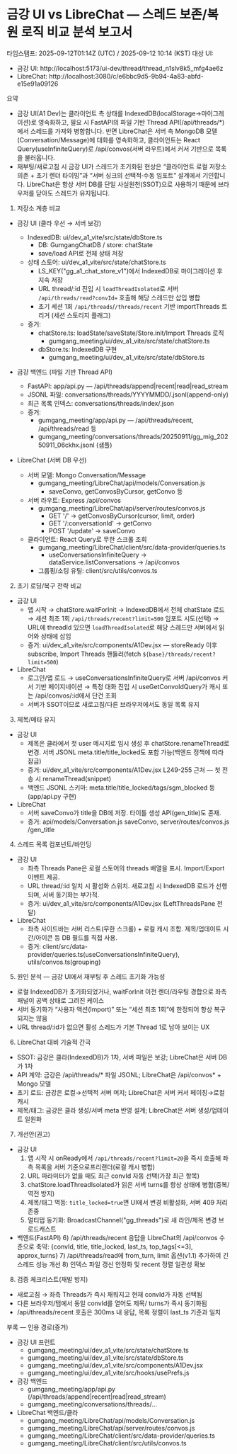 # 금강 UI vs LibreChat — 스레드 보존/복원 로직 비교 분석 보고서

타임스탬프: 2025-09-12T01:14Z (UTC) / 2025-09-12 10:14 (KST)
대상 UI: 
- 금강 UI: http://localhost:5173/ui-dev/thread/thread_n1slv8k5_mfg4ae6z
- LibreChat: http://localhost:3080/c/e6bbc9d5-9b94-4a83-abfd-e15e91a09126

요약
- 금강 UI(A1 Dev)는 클라이언트 측 상태를 IndexedDB(localStorage→마이그레이션)로 영속화하고, 필요 시 FastAPI의 파일 기반 Thread API(/api/threads/*)에서 스레드를 가져와 병합합니다. 반면 LibreChat은 서버 측 MongoDB 모델(Conversation/Message)에 대화를 영속화하고, 클라이언트는 React Query(useInfiniteQuery)로 /api/convos(서버 라우트)에서 커서 기반으로 목록을 불러옵니다.
- 재부팅/새로고침 시 금강 UI가 스레드가 초기화된 현상은 “클라이언트 로컬 저장소 의존 + 초기 렌더 타이밍”과 “서버 싱크의 선택적·수동 임포트” 설계에서 기인합니다. LibreChat은 항상 서버 DB를 단일 사실원천(SSOT)으로 사용하기 때문에 브라우저를 닫아도 스레드가 유지됩니다.

1) 저장소 계층 비교
- 금강 UI (클라 우선 → 서버 보강)
  - IndexedDB: ui/dev_a1_vite/src/state/dbStore.ts
    - DB: GumgangChatDB / store: chatState
    - save/load API로 전체 상태 저장
  - 상태 스토어: ui/dev_a1_vite/src/state/chatStore.ts
    - LS_KEY("gg_a1_chat_store_v1")에서 IndexedDB로 마이그레이션 후 지속 저장
    - URL thread/:id 진입 시 `loadThreadIsolated`로 서버 `/api/threads/read?convId=` 호출해 해당 스레드만 삽입 병합
    - 초기 세션 1회 `/api/threads`/`/threads/recent` 기반 importThreads 트리거 (세션 스토리지 플래그)
  - 증거:
    - chatStore.ts: loadState/saveState/Store.init/Import Threads 로직
      - gumgang_meeting/ui/dev_a1_vite/src/state/chatStore.ts
    - dbStore.ts: IndexedDB 구현
      - gumgang_meeting/ui/dev_a1_vite/src/state/dbStore.ts

- 금강 백엔드 (파일 기반 Thread API)
  - FastAPI: app/api.py — /api/threads/append|recent|read|read_stream
  - JSONL 파일: conversations/threads/YYYYMMDD/<convId>.jsonl(append-only)
  - 최근 목록 인덱스: conversations/threads/index/<convId>.json
  - 증거:
    - gumgang_meeting/app/api.py — /api/threads/recent, /api/threads/read 등
    - gumgang_meeting/conversations/threads/20250911/gg_mig_20250911_06ckhx.jsonl (샘플)

- LibreChat (서버 DB 우선)
  - 서버 모델: Mongo Conversation/Message
    - gumgang_meeting/LibreChat/api/models/Conversation.js
      - saveConvo, getConvosByCursor, getConvo 등
  - 서버 라우트: Express /api/convos
    - gumgang_meeting/LibreChat/api/server/routes/convos.js
      - GET '/' → getConvosByCursor(cursor, limit, order)
      - GET '/:conversationId' → getConvo
      - POST '/update' → saveConvo
  - 클라이언트: React Query로 무한 스크롤 조회
    - gumgang_meeting/LibreChat/client/src/data-provider/queries.ts
      - useConversationsInfiniteQuery → dataService.listConversations → /api/convos
    - 그룹핑/소팅 유틸: client/src/utils/convos.ts

2) 초기 로딩/복구 전략 비교
- 금강 UI
  - 앱 시작 → chatStore.waitForInit → IndexedDB에서 전체 chatState 로드 → 세션 최초 1회 `/api/threads/recent?limit=500` 임포트 시도(선택) → URL에 threadId 있으면 `loadThreadIsolated`로 해당 스레드만 서버에서 읽어와 상태에 삽입
  - 증거: ui/dev_a1_vite/src/components/A1Dev.jsx — storeReady 이후 subscribe, Import Threads 핸들러(fetch `${base}/threads/recent?limit=500`)
- LibreChat
  - 로그인/앱 로드 → useConversationsInfiniteQuery로 서버 /api/convos 커서 기반 페이지네이션 → 특정 대화 진입 시 useGetConvoIdQuery가 캐시 또는 /api/convos/:id에서 단건 조회
  - 서버가 SSOT이므로 새로고침/다른 브라우저에서도 동일 목록 유지

3) 제목/메타 유지
- 금강 UI
  - 제목은 클라에서 첫 user 메시지로 임시 생성 후 chatStore.renameThread로 변경. 서버 JSONL meta.title/title_locked도 포함 가능(백엔드 정책에 따라 잠금)
  - 증거: ui/dev_a1_vite/src/components/A1Dev.jsx L249-255 근처 — 첫 전송 시 renameThread(snippet)
  - 백엔드 JSONL 스키마: meta.title/title_locked/tags/sgm_blocked 등 (app/api.py 구현)
- LibreChat
  - 서버 saveConvo가 title을 DB에 저장. 타이틀 생성 API(gen_title)도 존재.
  - 증거: api/models/Conversation.js saveConvo, server/routes/convos.js /gen_title

4) 스레드 목록 컴포넌트/바인딩
- 금강 UI
  - 좌측 Threads Pane은 로컬 스토어의 threads 배열을 표시. Import/Export 이벤트 제공.
  - URL thread/:id 일치 시 활성화 스위치. 새로고침 시 IndexedDB 로드가 선행되며, 서버 동기화는 부가적.
  - 증거: ui/dev_a1_vite/src/components/A1Dev.jsx (LeftThreadsPane 전달)
- LibreChat
  - 좌측 사이드바는 서버 리스트(무한 스크롤) + 로컬 캐시 조합. 제목/업데이트 시간/아이콘 등 DB 필드를 직접 사용.
  - 증거: client/src/data-provider/queries.ts(useConversationsInfiniteQuery), utils/convos.ts(grouping)

5) 원인 분석 — 금강 UI에서 재부팅 후 스레드 초기화 가능성
- 로컬 IndexedDB가 초기화되었거나, waitForInit 이전 렌더/라우팅 경합으로 좌측 패널이 공백 상태로 그려진 케이스
- 서버 동기화가 “사용자 액션(Import)” 또는 “세션 최초 1회”에 한정되어 항상 복구되지는 않음
- URL thread/:id가 없으면 활성 스레드가 기본 Thread 1로 남아 보이는 UX

6) LibreChat 대비 기술적 간극
- SSOT: 금강은 클라(IndexedDB)가 1차, 서버 파일은 보강; LibreChat은 서버 DB가 1차
- API 계약: 금강은 /api/threads/* 파일 JSONL; LibreChat은 /api/convos* + Mongo 모델
- 초기 로드: 금강은 로컬→선택적 서버 머지; LibreChat은 서버 커서 페이징→로컬 캐시
- 제목/태그: 금강은 클라 생성/서버 meta 반영 설계; LibreChat은 서버 생성/업데이트 일원화

7) 개선안(권고)
- 금강 UI
  1) 앱 시작 시 onReady에서 `/api/threads/recent?limit=20`을 즉시 호출해 좌측 목록을 서버 기준으로프리랜더(로컬 캐시 병합)
  2) URL 파라미터가 없을 때도 최근 convId 자동 선택(가장 최근 항목)
  3) chatStore.loadThreadIsolated가 읽은 서버 turns를 항상 상태에 병합(중복/역전 방지)
  4) 제목/태그 멱등: `title_locked=true`면 UI에서 변경 비활성화, 서버 409 처리 존중
  5) 멀티탭 동기화: BroadcastChannel("gg_threads")로 새 라인/제목 변경 브로드캐스트
- 백엔드(FastAPI)
  6) /api/threads/recent 응답을 LibreChat의 /api/convos 수준으로 축약: {convId, title, title_locked, last_ts, top_tags[<=3], approx_turns}
  7) /api/threads/read에 from_turn, limit 옵션(v1.1) 추가하여 긴 스레드 성능 개선
  8) 인덱스 파일 갱신 안정화 및 recent 정렬 일관성 확보

8) 검증 체크리스트(재발 방지)
- 새로고침 → 좌측 Threads가 즉시 채워지고 현재 convId가 자동 선택됨
- 다른 브라우저/탭에서 동일 convId를 열어도 제목/ turns가 즉시 동기화됨
- /api/threads/recent 호출은 300ms 내 응답, 목록 정렬이 last_ts 기준과 일치

부록 — 인용 경로(증거)
- 금강 UI 프런트
  - gumgang_meeting/ui/dev_a1_vite/src/state/chatStore.ts
  - gumgang_meeting/ui/dev_a1_vite/src/state/dbStore.ts
  - gumgang_meeting/ui/dev_a1_vite/src/components/A1Dev.jsx
  - gumgang_meeting/ui/dev_a1_vite/src/hooks/usePrefs.js
- 금강 백엔드
  - gumgang_meeting/app/api.py (/api/threads/append|recent|read|read_stream)
  - gumgang_meeting/conversations/threads/...
- LibreChat 백엔드/클라
  - gumgang_meeting/LibreChat/api/models/Conversation.js
  - gumgang_meeting/LibreChat/api/server/routes/convos.js
  - gumgang_meeting/LibreChat/client/src/data-provider/queries.ts
  - gumgang_meeting/LibreChat/client/src/utils/convos.ts
